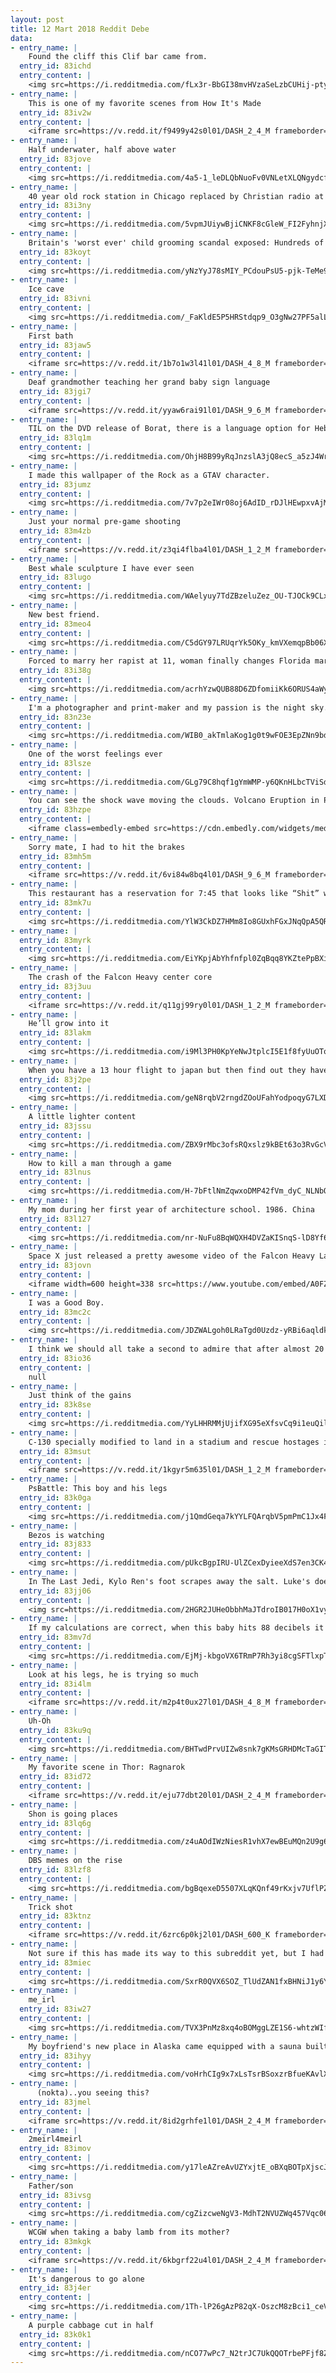 ```yaml
---
layout: post
title: 12 Mart 2018 Reddit Debe
data:
- entry_name: |
    Found the cliff this Clif bar came from.
  entry_id: 83ichd
  entry_content: |
    <img src=https://i.redditmedia.com/fLx3r-BbGI38mvHVzaSeLzbCUHij-ptyPLSQZsR0NsE.jpg?fm=jpg&s=596471a7648c56784143e09a890e7ba7>
- entry_name: |
    This is one of my favorite scenes from How It's Made
  entry_id: 83iv2w
  entry_content: |
    <iframe src=https://v.redd.it/f9499y42s0l01/DASH_2_4_M frameborder=0></iframe>
- entry_name: |
    Half underwater, half above water
  entry_id: 83jove
  entry_content: |
    <img src=https://i.redditmedia.com/4a5-1_leDLQbNuoFv0VNLetXLQNgydcfgCCx6Mh-9Vc.jpg?fm=jpg&s=e3f0dbe6f908470cd0195574d2200f2a frameborder=0>
- entry_name: |
    40 year old rock station in Chicago replaced by Christian radio at midnight last night. Signed off with Motley Crue’s “Shout at the Devil”, Iron Maiden’s “The Number of the Beast”, and AC/DC’s “Highway to Hell.
  entry_id: 83i3ny
  entry_content: |
    <img src=https://i.redditmedia.com/5vpmJUiywBjiCNKF8cGleW_FI2FyhnjXZeYVd1a4SEE.jpg?fm=jpg&s=cf2360fe29074f31fd89549551ecbad4 frameborder=0>
- entry_name: |
    Britain's 'worst ever' child grooming scandal exposed: Hundreds of young girls raped, beaten, sold for sex and some even killed: Authorities failed to act over 40 years - despite repeated warnings to social workers - with up to 1,000 girls, some as young as 11, abused in Telford.
  entry_id: 83koyt
  entry_content: |
    <img src=https://i.redditmedia.com/yNzYyJ78sMIY_PCdouPsU5-pjk-TeMe9VlKoXzqVub4.jpg?fm=jpg&s=571303c4ccad288c2242ec006e086560 frameborder=0>
- entry_name: |
    Ice cave
  entry_id: 83ivni
  entry_content: |
    <img src=https://i.redditmedia.com/_FaKldE5P5HRStdqp9_O3gNw27PF5alLg2YavcuKKL8.jpg?fm=jpg&s=2c74c069e93a23fbb328fad4ec430517 frameborder=0>
- entry_name: |
    First bath
  entry_id: 83jaw5
  entry_content: |
    <iframe src=https://v.redd.it/1b7o1w3l41l01/DASH_4_8_M frameborder=0></iframe>
- entry_name: |
    Deaf grandmother teaching her grand baby sign language
  entry_id: 83jgi7
  entry_content: |
    <iframe src=https://v.redd.it/yyaw6rai91l01/DASH_9_6_M frameborder=0></iframe>
- entry_name: |
    TIL on the DVD release of Borat, there is a language option for Hebrew, but choosing it only results in a warning screen reading You have been trapped, Jew!
  entry_id: 83lq1m
  entry_content: |
    <img src=https://i.redditmedia.com/OhjH8B99yRqJnzslA3jQ8ecS_a5zJ4WrAcN7ioYV5z4.jpg?fm=jpg&s=794d8433f9a0b8253fe68aad2c5d0c27 frameborder=0>
- entry_name: |
    I made this wallpaper of the Rock as a GTAV character.
  entry_id: 83jumz
  entry_content: |
    <img src=https://i.redditmedia.com/7v7p2eIWr08oj6AdID_rDJlHEwpxvAjMCHY167kxypI.jpg?fm=jpg&s=9736cc6a2213e0baaabaa57b96a42d28 frameborder=0>
- entry_name: |
    Just your normal pre-game shooting
  entry_id: 83m4zb
  entry_content: |
    <iframe src=https://v.redd.it/z3qi4flba4l01/DASH_1_2_M frameborder=0></iframe>
- entry_name: |
    Best whale sculpture I have ever seen
  entry_id: 83lugo
  entry_content: |
    <img src=https://i.redditmedia.com/WAelyuy7TdZBzeluZez_OU-TJOCk9CLxKkYWoxiJb0c.jpg?fm=jpg&s=1cab6e38e8ffc6e92ee99284724e54b4 frameborder=0>
- entry_name: |
    New best friend.
  entry_id: 83meo4
  entry_content: |
    <img src=https://i.redditmedia.com/C5dGY97LRUqrYk5OKy_kmVXemqpBb06XnnQHuXwjoxw.jpg?fm=jpg&s=007fb9499e938d2bf1f6e37e86bf8e76 frameborder=0>
- entry_name: |
    Forced to marry her rapist at 11, woman finally changes Florida marriage law
  entry_id: 83i38g
  entry_content: |
    <img src=https://i.redditmedia.com/acrhYzwQUB88D6ZDfomiiKk6ORUS4aWyDWnLuwvX1xk.jpg?fm=jpg&s=e32fdc7ff83ddb03c3e14d81b9c1bcfd frameborder=0>
- entry_name: |
    I'm a photographer and print-maker and my passion is the night sky. I made this 7-hexagon canvas cluster in honor of the forthcoming James Webb Telescope. The photo is of the Milky Way over WEBBer Lake, CA
  entry_id: 83n23e
  entry_content: |
    <img src=https://i.redditmedia.com/WIB0_akTmlaKog1g0t9wFOE3EpZNn9bdpM3HUYwAx9U.jpg?fm=jpg&s=5c7e13292880e2f1fb02d51e35c68808 frameborder=0>
- entry_name: |
    One of the worst feelings ever
  entry_id: 83lsze
  entry_content: |
    <img src=https://i.redditmedia.com/GLg79C8hqf1gYmWMP-y6QKnHLbcTViSdrmi_6Y8zE8A.jpg?fm=jpg&s=82c6401cb277adef68d34b483cc933a8 frameborder=0>
- entry_name: |
    You can see the shock wave moving the clouds. Volcano Eruption in Papua New Guinea.
  entry_id: 83hzpe
  entry_content: |
    <iframe class=embedly-embed src=https://cdn.embedly.com/widgets/media.html?src=https%3A%2F%2Fgfycat.com%2Fifr%2FIckyFreeHippopotamus&url=https%3A%2F%2Fgfycat.com%2FIckyFreeHippopotamus&image=https%3A%2F%2Fthumbs.gfycat.com%2FIckyFreeHippopotamus-size_restricted.gif&key=522baf40bd3911e08d854040d3dc5c07&type=text%2Fhtml&schema=gfycat width=600 height=338 scrolling=no frameborder=0 allowfullscreen></iframe>
- entry_name: |
    Sorry mate, I had to hit the brakes
  entry_id: 83mh5m
  entry_content: |
    <iframe src=https://v.redd.it/6vi84w8bq4l01/DASH_9_6_M frameborder=0></iframe>
- entry_name: |
    This restaurant has a reservation for 7:45 that looks like “Shit” when read upside down.
  entry_id: 83mk7u
  entry_content: |
    <img src=https://i.redditmedia.com/YlW3CkDZ7HMm8Io8GUxhFGxJNqQpA5QRRxPn1sP_ikw.jpg?fm=jpg&s=147449c6c1182401b4098699e3791a48 frameborder=0>
- entry_name: |
  entry_id: 83myrk
  entry_content: |
    <img src=https://i.redditmedia.com/EiYKpjAbYhfnfpl0ZqBqq8YKZtePpBXiqvsi0bpfsXU.jpg?fm=jpg&s=b8deccb2e238996f037ea54c8550fd88 frameborder=0>
- entry_name: |
    The crash of the Falcon Heavy center core
  entry_id: 83j3uu
  entry_content: |
    <iframe src=https://v.redd.it/q11gj99ry0l01/DASH_1_2_M frameborder=0></iframe>
- entry_name: |
    He’ll grow into it
  entry_id: 83lakm
  entry_content: |
    <img src=https://i.redditmedia.com/i9Ml3PH0KpYeNwJtplcI5E1f8fyUuOTo1_SIxM1eTuo.jpg?fm=jpg&s=d45746a4b631d9512175d564ccf03280 frameborder=0>
- entry_name: |
    When you have a 13 hour flight to japan but then find out they have all of the prequels on the in flight movie library.
  entry_id: 83j2pe
  entry_content: |
    <img src=https://i.redditmedia.com/geN8rqbV2rngdZOoUFahYodpoqyG7LXDg6upMDNY_UQ.jpg?fm=jpg&s=69488313f0b9badf13f9a90c043335c7 frameborder=0>
- entry_name: |
    A little lighter content
  entry_id: 83jssu
  entry_content: |
    <img src=https://i.redditmedia.com/ZBX9rMbc3ofsRQxslz9kBEt63o3RvGcVzHBel5Jf5rA.jpg?fm=jpg&s=2d9d7e6bf4fcca72343b40ec4cba7ebf frameborder=0>
- entry_name: |
    How to kill a man through a game
  entry_id: 83lnus
  entry_content: |
    <img src=https://i.redditmedia.com/H-7bFtlNmZqwxoDMP42fVm_dyC_NLNbQ4Sm4dflYrRo.jpg?fm=jpg&s=1ae96d0275ce47980afde1e02a3df72b frameborder=0>
- entry_name: |
    My mom during her first year of architecture school. 1986. China
  entry_id: 83l127
  entry_content: |
    <img src=https://i.redditmedia.com/nr-NuFu8BqWQXH4DVZaKISnqS-lD8Yf6wvM40R0s81A.jpg?fm=jpg&s=0e6f35c71a6990facf61428b8ea24617 frameborder=0>
- entry_name: |
    Space X just released a pretty awesome video of the Falcon Heavy Launch.
  entry_id: 83jovn
  entry_content: |
    <iframe width=600 height=338 src=https://www.youtube.com/embed/A0FZIwabctw?feature=oembed&enablejsapi=1&enablejsapi=1&enablejsapi=1 frameborder=0 allow=autoplay; encrypted-media allowfullscreen></iframe>
- entry_name: |
    I was a Good Boy.
  entry_id: 83mc2c
  entry_content: |
    <img src=https://i.redditmedia.com/JDZWALgoh0LRaTgd0Uzdz-yRBi6aqldkwG-zH4Hziq0.jpg?fm=jpg&s=9e875dafe8446158d876bd143a0cd2f5 frameborder=0>
- entry_name: |
    I think we should all take a second to admire that after almost 20 years Office Space still accurately portrays America corporate culture.
  entry_id: 83io36
  entry_content: |
    null
- entry_name: |
    Just think of the gains
  entry_id: 83k8se
  entry_content: |
    <img src=https://i.redditmedia.com/YyLHHRMMjUjifXG95eXfsvCq9i1euQilM5o27o2L17w.jpg?fm=jpg&s=eda27ad059071e8f48595219a25ac65c frameborder=0>
- entry_name: |
    C-130 specially modified to land in a stadium and rescue hostages in Iran in 1980
  entry_id: 83msut
  entry_content: |
    <iframe src=https://v.redd.it/1kgyr5m635l01/DASH_1_2_M frameborder=0></iframe>
- entry_name: |
    PsBattle: This boy and his legs
  entry_id: 83k0ga
  entry_content: |
    <img src=https://i.redditmedia.com/j1QmdGeqa7kYYLFQArqbV5pmPmC1Jx4F9z7LbbpIoXw.jpg?fm=jpg&s=37d4b2b044ceff8168f627e22278a441 frameborder=0>
- entry_name: |
    Bezos is watching
  entry_id: 83j833
  entry_content: |
    <img src=https://i.redditmedia.com/pUkcBgpIRU-UlZCexDyieeXdS7en3CK4hcelGsvsmGA.jpg?fm=jpg&s=86df0e0d8187d20ff65cb2b994e1ea4e frameborder=0>
- entry_name: |
    In The Last Jedi, Kylo Ren's foot scrapes away the salt. Luke's does not.
  entry_id: 83jj06
  entry_content: |
    <img src=https://i.redditmedia.com/2HGR2JUHeObbhMaJTdroIB017H0oX1vyB-Oyj6GMfjg.gif?fm=jpg&s=a40917ca5679452f0156e3758511223c frameborder=0>
- entry_name: |
    If my calculations are correct, when this baby hits 88 decibels it's gonna be too darn loud.
  entry_id: 83mv7d
  entry_content: |
    <img src=https://i.redditmedia.com/EjMj-kbgoVX6TRmP7Rh3yi8cgSFTlxpTaqxh_n10C5Q.jpg?fm=jpg&s=63fdbc2f942dfba3cf91329c477ee121 frameborder=0>
- entry_name: |
    Look at his legs, he is trying so much
  entry_id: 83i4lm
  entry_content: |
    <iframe src=https://v.redd.it/m2p4t0ux27l01/DASH_4_8_M frameborder=0></iframe>
- entry_name: |
    Uh-Oh
  entry_id: 83ku9q
  entry_content: |
    <img src=https://i.redditmedia.com/BHTwdPrvUIZw8snk7gKMsGRHDMcTaGITjpw7zwFV7o4.jpg?fm=jpg&s=0364b0ace7cc738ef040d6b2436735a1 frameborder=0>
- entry_name: |
    My favorite scene in Thor: Ragnarok
  entry_id: 83id72
  entry_content: |
    <iframe src=https://v.redd.it/eju77dbt20l01/DASH_2_4_M frameborder=0></iframe>
- entry_name: |
    Shon is going places
  entry_id: 83lq6g
  entry_content: |
    <img src=https://i.redditmedia.com/z4uAOdIWzNiesR1vhX7ewBEuMQn2U9g6gf8cDTqO-wQ.jpg?fm=jpg&s=bf617201b470e49acc7b6326b925ea07 frameborder=0>
- entry_name: |
    DBS memes on the rise
  entry_id: 83lzf8
  entry_content: |
    <img src=https://i.redditmedia.com/bgBqexeD5507XLqKQnf49rKxjv7UflPZplBFJWq5E10.jpg?fm=jpg&s=d6cd476127777ae726104aa62637be4f frameborder=0>
- entry_name: |
    Trick shot
  entry_id: 83ktnz
  entry_content: |
    <iframe src=https://v.redd.it/6zrc6p0kj2l01/DASH_600_K frameborder=0></iframe>
- entry_name: |
    Not sure if this has made its way to this subreddit yet, but I had to share as I love this reasoning.
  entry_id: 83miec
  entry_content: |
    <img src=https://i.redditmedia.com/SxrR0QVX6SOZ_TlUdZAN1fxBHNiJ1y6YlZJaIpPbwTE.jpg?fm=jpg&s=6841624a7baf3dfabe17122df1f84786 frameborder=0>
- entry_name: |
    me_irl
  entry_id: 83iw27
  entry_content: |
    <img src=https://i.redditmedia.com/TVX3PnMz8xq4oBOMggLZE1S6-whtzWIffEwwrkennvk.jpg?fm=jpg&s=222a668c5a306a5bdce751f07f5c22d4 frameborder=0>
- entry_name: |
    My boyfriend's new place in Alaska came equipped with a sauna built into an old airstream trailer, and it's quite cozy.
  entry_id: 83ihyy
  entry_content: |
    <img src=https://i.redditmedia.com/voHrhCIg9x7xLsTsrBSoxzrBfueKAvlXzyJ4IGbcRRM.jpg?fm=jpg&s=5498678b5b6195d598c21c246e2707b2 frameborder=0>
- entry_name: |
      (nokta)..you seeing this?
  entry_id: 83jmel
  entry_content: |
    <iframe src=https://v.redd.it/8id2grhfe1l01/DASH_2_4_M frameborder=0></iframe>
- entry_name: |
    2meirl4meirl
  entry_id: 83imov
  entry_content: |
    <img src=https://i.redditmedia.com/y17leAZreAvUZYxjtE_oBXqBOTpXjscJ95OVQoV3jns.jpg?fm=jpg&s=db01b6345d8e0f01e941d3cfd5f53c2d frameborder=0>
- entry_name: |
    Father/son
  entry_id: 83ivsg
  entry_content: |
    <img src=https://i.redditmedia.com/cgZizcweNgV3-MdhT2NVUZWq457Vqc06TsP7WvOYZF4.jpg?fm=jpg&s=ac504136740d19f12ccffe28aec76cad frameborder=0>
- entry_name: |
    WCGW when taking a baby lamb from its mother?
  entry_id: 83mkgk
  entry_content: |
    <iframe src=https://v.redd.it/6kbgrf22u4l01/DASH_2_4_M frameborder=0></iframe>
- entry_name: |
    It's dangerous to go alone
  entry_id: 83j4er
  entry_content: |
    <img src=https://i.redditmedia.com/1Th-lP26gAzP82qX-OszcM8zBci1_ceVGaizBxLBfsU.jpg?fm=jpg&s=a2ba83d999d51df14e6dd6ebfe3cbdf9 frameborder=0>
- entry_name: |
    A purple cabbage cut in half
  entry_id: 83k0k1
  entry_content: |
    <img src=https://i.redditmedia.com/nCO77wPc7_N2trJC7UkQQOTrbePFjf8ZaPqmXwmmnM4.jpg?fm=jpg&s=538d8546133ee9966f1da3022e17f89f frameborder=0>
---
```

